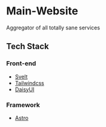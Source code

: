# Main-Website
Aggregator of all totally sane services


## Tech Stack


### Front-end
- [Svelt](https://svelte.dev/)
- [Tailwindcss](https://tailwindcss.com/)
- [DaisyUI](https://daisyui.com/)

### Framework
- [Astro](https://astro.build/)
